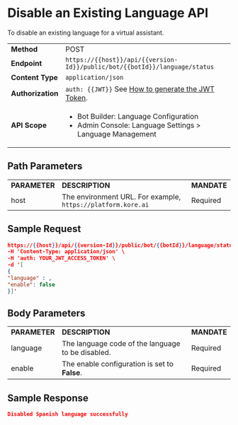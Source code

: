 # Disable an Existing Language API

To disable an existing language for a virtual assistant.

<table>
  <tr>
   <td><strong>Method</strong>
   </td>
   <td>POST
   </td>
  </tr>
  <tr>
   <td><strong>Endpoint</strong>
   </td>
   <td><code>https://{{host}}/api/{{version-Id}}/public/bot/{{botId}}/language/status</code>
   </td>
  </tr>
  <tr>
   <td><strong>Content Type</strong>
   </td>
   <td><code>application/json</code>
   </td>
  </tr>
  <tr>
   <td><strong>Authorization</strong>
   </td>
   <td><code>auth: {{JWT}}</code>
    See <a href="../api-introduction/#generating-the-jwt-token">How to generate the JWT Token</a>.
   </td>
  </tr>
  <tr>
   <td><strong>API Scope</strong>
   </td>
   <td>
<ul>

<li>Bot Builder: Language Configuration

<li>Admin Console: Language Settings > Language Management
</li>
</ul>
   </td>
  </tr>
</table>

## Path Parameters


<table>
  <tr>
   <td><strong>PARAMETER</strong>
   </td>
   <td><strong>DESCRIPTION</strong>
   </td>
   <td><strong>MANDATE</strong>
   </td>
  </tr>
  <tr>
   <td>host
   </td>
   <td>The environment URL. For example, <code>https://platform.kore.ai</code>
   </td>
   <td>Required
   </td>
  </tr>
</table>

## Sample Request

```json
https://{{host}}/api/{{version-Id}}/public/bot/{{botId}}/language/status \
-H 'Content-Type: application/json' \
-H 'auth: YOUR_JWT_ACCESS_TOKEN' \
-d '[
{
"language" : ,
"enable": false
}]'
```

## Body Parameters


<table>
  <tr>
   <td><strong>PARAMETER</strong>
   </td>
   <td><strong>DESCRIPTION</strong>
   </td>
   <td><strong>MANDATE</strong>
   </td>
  </tr>
  <tr>
   <td>language
   </td>
   <td>The language code of the language to be disabled.
   </td>
   <td>Required
   </td>
  </tr>
  <tr>
   <td>enable
   </td>
   <td>The enable configuration is set to <strong>False</strong>.
   </td>
   <td>Required
   </td>
  </tr>
</table>


## Sample Response

```json
Disabled Spanish language successfully
```
